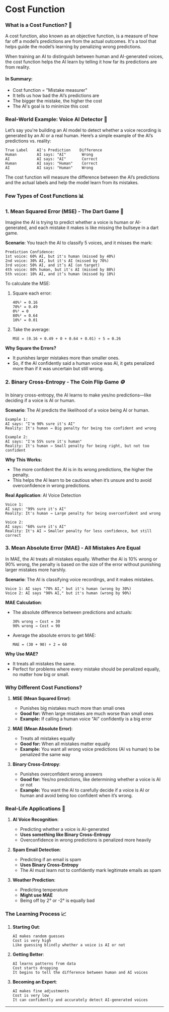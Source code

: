 # Cost Function

### What is a Cost Function? 🤔

A cost function, also known as an objective function, is a measure of how far off a model’s predictions are from the actual outcomes. It's a tool that helps guide the model’s learning by penalizing wrong predictions.

When training an AI to distinguish between human and AI-generated voices, the cost function helps the AI learn by telling it how far its predictions are from reality.

#### In Summary:
- Cost function = "Mistake measurer"
- It tells us how bad the AI’s predictions are
- The bigger the mistake, the higher the cost
- The AI's goal is to minimize this cost

### Real-World Example: Voice AI Detector 🎤
Let’s say you're building an AI model to detect whether a voice recording is generated by an AI or a real human. Here’s a simple example of the AI’s predictions vs. reality:

```
True Label    AI's Prediction    Difference
Human         AI says: "AI"       Wrong
AI            AI says: "AI"       Correct
Human         AI says: "Human"    Correct
AI            AI says: "Human"    Wrong
```

The cost function will measure the difference between the AI’s predictions and the actual labels and help the model learn from its mistakes.

### Few Types of Cost Functions 📊

### 1. Mean Squared Error (MSE) - The Dart Game 🎯

Imagine the AI is trying to predict whether a voice is human or AI-generated, and each mistake it makes is like missing the bullseye in a dart game.

**Scenario**: You teach the AI to classify 5 voices, and it misses the mark:
```
Prediction Confidence:
1st voice: 60% AI, but it's human (missed by 40%)
2nd voice: 30% AI, but it's AI (missed by 70%)
3rd voice: 50% AI, and it’s AI (on target)
4th voice: 80% human, but it's AI (missed by 80%)
5th voice: 10% AI, and it’s human (missed by 10%)
```

To calculate the MSE:
1. Square each error:
   ```
   40%² = 0.16
   70%² = 0.49
   0%² = 0
   80%² = 0.64
   10%² = 0.01
   ```

2. Take the average:
   ```
   MSE = (0.16 + 0.49 + 0 + 0.64 + 0.01) ÷ 5 = 0.26
   ```

**Why Square the Errors?**
- It punishes larger mistakes more than smaller ones.
- So, if the AI confidently said a human voice was AI, it gets penalized more than if it was uncertain but still wrong.

### 2. Binary Cross-Entropy - The Coin Flip Game 🪙

In binary cross-entropy, the AI learns to make yes/no predictions—like deciding if a voice is AI or human.

**Scenario**: The AI predicts the likelihood of a voice being AI or human.

```
Example 1:
AI says: "I'm 90% sure it's AI"
Reality: It's human → Big penalty for being too confident and wrong

Example 2:
AI says: "I'm 55% sure it's human"
Reality: It's human → Small penalty for being right, but not too confident
```

**Why This Works:**
- The more confident the AI is in its wrong predictions, the higher the penalty.
- This helps the AI learn to be cautious when it’s unsure and to avoid overconfidence in wrong predictions.

**Real Application**: AI Voice Detection
```
Voice 1:
AI says: "99% sure it's AI"
Reality: It's human → Large penalty for being overconfident and wrong

Voice 2:
AI says: "60% sure it's AI"
Reality: It's AI → Smaller penalty for less confidence, but still correct
```

### 3. Mean Absolute Error (MAE) - All Mistakes Are Equal

In MAE, the AI treats all mistakes equally. Whether the AI is 10% wrong or 90% wrong, the penalty is based on the size of the error without punishing larger mistakes more harshly.

**Scenario**: The AI is classifying voice recordings, and it makes mistakes.

```
Voice 1: AI says "70% AI," but it's human (wrong by 30%)
Voice 2: AI says "90% AI," but it's human (wrong by 90%)
```

**MAE Calculation**:
- The absolute difference between predictions and actuals: 
   ```
   30% wrong → Cost = 30
   90% wrong → Cost = 90
   ```

- Average the absolute errors to get MAE:
   ```
   MAE = (30 + 90) ÷ 2 = 60
   ```

**Why Use MAE?**
- It treats all mistakes the same.
- Perfect for problems where every mistake should be penalized equally, no matter how big or small.

### Why Different Cost Functions?

1. **MSE (Mean Squared Error)**:
   - Punishes big mistakes much more than small ones
   - **Good for:** When large mistakes are much worse than small ones
   - **Example:** If calling a human voice "AI" confidently is a big error

2. **MAE (Mean Absolute Error)**:
   - Treats all mistakes equally
   - **Good for:** When all mistakes matter equally
   - **Example:** You want all wrong voice predictions (AI vs human) to be penalized the same way

3. **Binary Cross-Entropy**:
   - Punishes overconfident wrong answers
   - **Good for:** Yes/no predictions, like determining whether a voice is AI or not
   - **Example:** You want the AI to carefully decide if a voice is AI or human and avoid being too confident when it’s wrong.

### Real-Life Applications 🌟

1. **AI Voice Recognition**:
   - Predicting whether a voice is AI-generated
   - **Uses something like Binary Cross-Entropy**
   - Overconfidence in wrong predictions is penalized more heavily

2. **Spam Email Detection**:
   - Predicting if an email is spam
   - **Uses Binary Cross-Entropy**
   - The AI must learn not to confidently mark legitimate emails as spam

3. **Weather Prediction**:
   - Predicting temperature
   - **Might use MAE**
   - Being off by 2° or -2° is equally bad

### The Learning Process 📈

1. **Starting Out**:
   ```
   AI makes random guesses
   Cost is very high
   Like guessing blindly whether a voice is AI or not
   ```

2. **Getting Better**:
   ```
   AI learns patterns from data
   Cost starts dropping
   It begins to tell the difference between human and AI voices
   ```

3. **Becoming an Expert**:
   ```
   AI makes fine adjustments
   Cost is very low
   It can confidently and accurately detect AI-generated voices
   ```
---